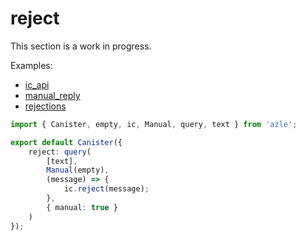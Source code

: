 # reject

This section is a work in progress.

Examples:

-   [ic_api](https://github.com/demergent-labs/azle/tree/main/examples/ic_api)
-   [manual_reply](https://github.com/demergent-labs/azle/tree/main/examples/manual_reply)
-   [rejections](https://github.com/demergent-labs/azle/tree/main/examples/rejections)

```typescript
import { Canister, empty, ic, Manual, query, text } from 'azle';

export default Canister({
    reject: query(
        [text],
        Manual(empty),
        (message) => {
            ic.reject(message);
        },
        { manual: true }
    )
});
```
